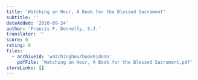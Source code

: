 ```yaml
---
title: 'Watching an Hour, A Book for the Blessed Sacrament'
subtitle: ''
dateAdded: '2020-09-24'
author: 'Francis P. Donnelly, S.J.'
translator: ''
score: 0
rating: 0
files:
  - archiveId: 'watchinghourbook01donn'
    pdfFile: 'Watching an Hour, A Book for the Blessed Sacrament.pdf'
storeLinks: []
---
```



